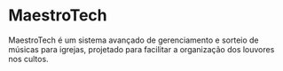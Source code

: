 # MaestroTech
MaestroTech é um sistema avançado de gerenciamento e sorteio de músicas para igrejas, projetado para facilitar a organização dos louvores nos cultos.